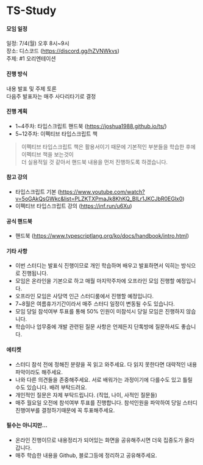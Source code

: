 # TS-Study

#### 모임 일정
일정: 7/4(월) 오후 8시~9시  
장소: 디스코드 (https://discord.gg/hZVNWkvs)  
주제: #1 오리엔테이션

#### 진행 방식
내용 발표 및 주제 토론  
다음주 발표자는 매주 사다리타기로 결정

#### 진행 계획
- 1~4주차: 타입스크립트 핸드북 (https://joshua1988.github.io/ts/)
- 5~12주차: 이펙티브 타입스크립트 책

> 이펙티브 타입스크립트 책은 활용서이기 때문에 기본적인 부분들을 학습한 후에 이펙티브 책을 보는것이  
> 더 실용적일 것 같아서 핸드북 내용을 먼저 진행하도록 하겠습니다.

#### 참고 강의
- 타입스크립트 기본 (https://www.youtube.com/watch?v=5oGAkQsGWkc&list=PLZKTXPmaJk8KhKQ_BILr1JKCJbR0EGlx0)
- 이펙티브 타입스크립트 강의 (https://inf.run/u6Xu)

#### 공식 핸드북
- 핸드북 (https://www.typescriptlang.org/ko/docs/handbook/intro.html)

#### 기타 사항
- 이번 스터디는 발표식 진행이므로 개인 학습하며 배우고 발표하면서 익히는 방식으로 진행됩니다.
- 모임은 온라인을 기본으로 하고 매월 마지막주차에 오프라인 모임 진행할 예정입니다.
- 오프라인 모임은 사당역 인근 스터디룸에서 진행할 예정입니다.
- 7~8월은 여름휴가기간이라서 매주 스터디 일정이 변동될 수도 있습니다.
- 모임 당일 참석여부 투표를 통해 50% 인원이 미참석시 당일 모임은 진행하지 않습니다.
- 학습이나 업무중에 개발 관련된 질문 사항은 언제든지 단톡방에 질문하셔도 좋습니다.

#### 에티켓
- 스터디 참석 전에 정해진 분량을 꼭 읽고 와주세요. 다 읽지 못한다면 대략적인 내용파악이라도 해주세요.
- 나와 다른 의견들을 존중해주세요. 서로 배워가는 과정이기에 다를수도 있고 틀릴 수도 있습니다. 배려 부탁드려요.
- 개인적인 질문은 자제 부탁드립니다. (직업, 나이, 사적인 질문들)
- 매주 월요일 오전에 참석여부 투표를 진행합니다. 참석인원을 파악하여 당일 스터디 진행여부를 결정하기때문에 꼭 투표해주세요.

#### 필수는 아니지만...
- 온라인 진행이므로 내용정리가 되어있는 화면을 공유해주시면 더욱 집중도가 올라갑니다. 
- 매주 학습한 내용을 Github, 블로그등에 정리하고 공유해주세요.
